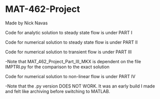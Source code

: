 # MAT-462-Project
Made by Nick Navas

Code for analytic solution to steady state flow is under PART I

Code for numerical solution to steady state flow is under PART II

Code for numerical solution to transient flow is under PART III

-Note that MAT_462_Project_Part_III_MKX is dependent on the file IMPTRI.py for the comparison to the exact solution

Code for numerical solution to non-linear flow is under PART IV

-Note that the .py version DOES NOT WORK. It was an early build I made and felt like archiving before switching to MATLAB. 
